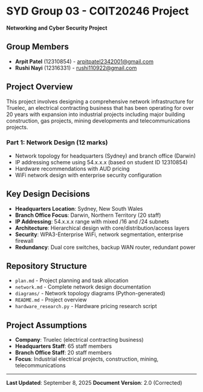 # SYD Group 03 - COIT20246 Project
**Networking and Cyber Security Project**

## Group Members
- **Arpit Patel** (12310854) - arpitpatel2342001@gmail.com
- **Rushi Nayi** (12316331) - rushi110922@gmail.com

## Project Overview
This project involves designing a comprehensive network infrastructure for Truelec, an electrical contracting business that has been operating for over 20 years with expansion into industrial projects including major building construction, gas projects, mining developments and telecommunications projects.

### Part 1: Network Design (12 marks)
- Network topology for headquarters (Sydney) and branch office (Darwin)
- IP addressing scheme using 54.x.x.x (based on student ID 12310854)
- Hardware recommendations with AUD pricing
- WiFi network design with enterprise security configuration

## Key Design Decisions
- **Headquarters Location**: Sydney, New South Wales
- **Branch Office Focus**: Darwin, Northern Territory (20 staff)
- **IP Addressing**: 54.x.x.x range with mixed /16 and /24 subnets
- **Architecture**: Hierarchical design with core/distribution/access layers
- **Security**: WPA3-Enterprise WiFi, network segmentation, enterprise firewall
- **Redundancy**: Dual core switches, backup WAN router, redundant power

## Repository Structure
- `plan.md` - Project planning and task allocation
- `network.md` - Complete network design documentation
- `diagrams/` - Network topology diagrams (Python-generated)
- `README.md` - Project overview
- `hardware_research.py` - Hardware pricing research script

## Project Assumptions
- **Company**: Truelec (electrical contracting business)
- **Headquarters Staff**: 65 staff members
- **Branch Office Staff**: 20 staff members
- **Focus**: Industrial electrical projects, construction, mining, telecommunications

---
**Last Updated**: September 8, 2025
**Document Version**: 2.0 (Corrected)